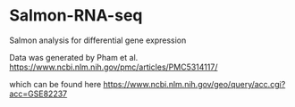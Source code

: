 # Salmon-RNA-seq
Salmon analysis for differential gene expression

Data was generated by Pham et al. https://www.ncbi.nlm.nih.gov/pmc/articles/PMC5314117/

which can be found here https://www.ncbi.nlm.nih.gov/geo/query/acc.cgi?acc=GSE82237
